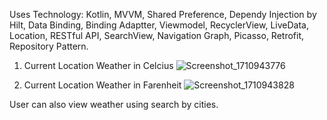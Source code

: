 Uses Technology: Kotlin, MVVM, Shared Preference, Dependy Injection by Hilt, Data Binding, Binding Adaptter, Viewmodel, RecyclerView, LiveData, Location, RESTful API, SearchView, Navigation Graph, Picasso, Retrofit, Repository Pattern.

1. Current Location Weather in Celcius
![Screenshot_1710943776](https://github.com/MaridiaAkter/WeatherApp/assets/114928982/1feb7091-7e69-4cea-850e-e9de334f83b8)

2. Current Location Weather in Farenheit
![Screenshot_1710943828](https://github.com/MaridiaAkter/WeatherApp/assets/114928982/11a45c8e-1cc7-4171-8a50-54c31a821df5)

User can also view weather using search by cities.
